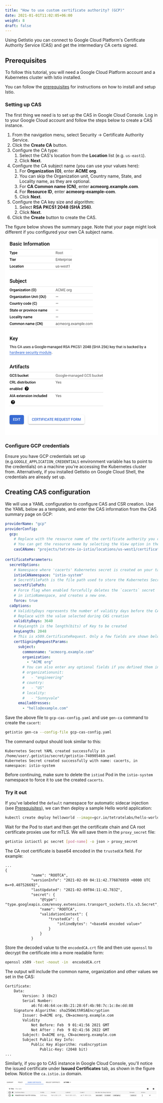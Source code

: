 ```yaml
---
title: "How to use custom certificate authority? (GCP)"
date: 2021-01-01T11:02:05+06:00
weight: 8
draft: false
---
```


Using GetIstio you can connect to Google Cloud Platform's Certificate Authority Service (CAS) and get the intermediary CA certs signed.

## Prerequisites

To follow this tutorial, you will need a Google Cloud Platform account and a Kubernetes cluster with Istio installed.

You can follow the [prerequisites](/istio-in-practice/prerequisites) for instructions on how to install and setup Istio.

### Setting up CAS

The first thing we need is to set up the CAS in Google Cloud Console. Log in to your Google Cloud account and follow the steps below to create a CAS instance.

1. From the navigation menu, select Security → Certificate Authority Service.
1. Click the **Create CA** button.
1. Configure the CA type:
    1. Select the CAS's location from the **Location** list (e.g. `us-east1`).
    1. Click **Next**.
1. Configure the CA subject name (you can use your values here):
    1. For **Organization (O)**, enter **ACME org**.
    1. You can skip the Organization unit, Country name, State, and Locality name, as they are optional.
    1. For **CA Common name (CN)**, enter **acmeorg.example.com**.
    1. For **Resource ID**, enter **acmeorg-example-com**.
    1. Click **Next**.
1. Configure the CA key size and algorithm:
    1. Select **RSA PKCS1 2048 (SHA 256)**.
    1. Click **Next**.
1. Click the **Create** button to create the CAS.

The figure below shows the summary page. Note that your page might look different if you configured your own CA subject name.

![CAS Summary Page](./cas-summary.png)

### Configure GCP credentials

Ensure you have GCP credentials set up (e.g.`GOOGLE_APPLICATION_CREDENTIALS` environment variable has to point to the credentials) on a machine you're accessing the Kubernetes cluster from. Alternatively, if you installed GetIstio on Google Cloud Shell, the credentials are already set up.

## Creating CAS configuration

We will use a YAML configuration to configure CAS and CSR creation. Use the YAML below as a template, and enter the CAS information from the CAS summary page on GCP:
 
```yaml
providerName: "gcp"
providerConfig:
  gcp:
    # Replace with the resource name of the certificate authority you created on GCP
    # You can get the resource name by selecting the View option in the Actions menu on GCP
    casCAName: "projects/tetrate-io-istio/locations/us-west1/certificateAuthorities/acmeorg-example-com"

certificateParameters:
  secretOptions:
    # Namespace where 'cacerts' Kubernetes secret is created on your target cluster
    istioCANamespace: "istio-system"
    # SecretFilePath is the file path used to store the Kubernetes Secret in yaml format
    secretFilePath:
    # Force flag when enabled forcefully deletes the `cacerts` secret
    # in istioNamespace, and creates a new one.
    force: true
  caOptions:
    # ValidityDays represents the number of validity days before the CA expires.
    # Replace with the value selected during CAS creation
    validityDays: 3640
    # KeyLength is the length(bits) of Key to be created
    keyLength: 2048
    # This is x509.CertificateRequest. Only a few fields are shown below
    certSigningRequestParams:
      subject:
        commonname: "acmeorg.example.com"
        organization:
          - "ACME org"
        # You can also enter any optional fields if you defined them in CAS
        # organizationunit:
        #   - "engineering"
        # country:
        #   - "US"
        # locality:
        #   - "Sunnyvale"
      emailaddresses:
        - "hello@example.com"
```

Save the above file to `gcp-cas-config.yaml` and use `gen-ca` command to create the `cacert`:

```sh
getistio gen-ca --config-file gcp-cas-config.yaml
```

The command output should look similar to this:

```text
Kubernetes Secret YAML created successfully in /home/user/.getistio/secret/getistio-740905469.yaml
Kubernetes Secret created successfully with name: cacerts, in namespace: istio-system
```

Before continuing, make sure to delete the `istiod` Pod in the `istio-system` namespace to force it to use the created `cacerts`.

### Try it out

If you've labeled the `default` namespace for automatic sidecar injection (see [Prerequisites](/istio-in-practice/prerequisites)), we can then deploy a sample Hello world application:

```sh
kubectl create deploy helloworld --image=gcr.io/tetratelabs/hello-world:1.0.0
```

Wait for the Pod to start and then get the certificate chain and CA root certificate proxies use for mTLS. We will save them in the `proxy_secret` file:

```sh
getistio istioctl pc secret [pod-name] -o json > proxy_secret
```

The CA root certificate is base64 encoded in the `trustedCA` field. For example:

```text {hl_lines=[11]}
...
{
            "name": "ROOTCA",
            "versionInfo": "2021-02-09 04:11:42.776876959 +0000 UTC m=+0.407526692",
            "lastUpdated": "2021-02-09T04:11:42.783Z",
            "secret": {
                "@type": "type.googleapis.com/envoy.extensions.transport_sockets.tls.v3.Secret",
                "name": "ROOTCA",
                "validationContext": {
                    "trustedCa": {
                        "inlineBytes": "<base64 encoded value>"
                    }
                }
            }
```

Store the decoded value to the `encodedCA.crt` file and then use `openssl` to decrypt the certificate into a more readable form:

```sh
openssl x509 -text -noout -in  encodedCA.crt
```

The output will include the common name, organization and other values we set in the CAS:

```text {hl_lines=[7,11]}
Certificate:
    Data:
        Version: 3 (0x2)
        Serial Number:
            a6:fd:46:64:ce:8b:21:28:6f:4b:98:7c:1c:8e:dd:88
    Signature Algorithm: sha256WithRSAEncryption
        Issuer: O=ACME org, CN=acmeorg.example.com
        Validity
            Not Before: Feb  9 01:41:56 2021 GMT
            Not After : Feb  9 02:41:56 2022 GMT
        Subject: O=ACME org, CN=acmeorg.example.com
        Subject Public Key Info:
            Public Key Algorithm: rsaEncryption
                Public-Key: (2048 bit)
...
```

Similarly, if you go to CAS instance in Google Cloud Console, you'll notice the issued certificate under **Issued Certificates** tab, as shown in the figure below. Notice the `ca.istio.io` domain.

![CAS Issued Certificate](issued-certs.png)